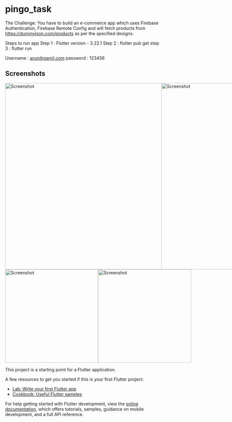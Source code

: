 # pingo_task

The Challenge:
You have to build an e-commerce app which uses Firebase Authentication,
Firebase Remote Config and will fetch products from
https://dummyjson.com/products as per the specified designs.

Steps to run app
Step 1 : Flutter version - 3.22.1 
Step 2 : flutter pub get 
step 3 : flutter run

Username : arun@gamil.com
password : 123456

## Screenshots

<div style= "display:flex; flex-direction:columnn ;gap:100" >
  <img src="./screenshots/Screenshot 2024-08-13 at 1.18.09 PM.png" alt="Screenshot" width="600"/>
  <img src="./screenshots/Screenshot 2024-08-13 at 1.19.01 PM.png" alt="Screenshot" width="600"/>
</div>

<div style= "display:flex; flex-direction:row" >
 <img src="./screenshots/Screenshot 2024-08-13 at 1.18.36 PM.png" alt="Screenshot" width="300"/>
 <img src="./screenshots/Screenshot 2024-08-13 at 1.19.15 PM.png" alt="Screenshot" width="300"/>
</div>



This project is a starting point for a Flutter application.

A few resources to get you started if this is your first Flutter project:

- [Lab: Write your first Flutter app](https://docs.flutter.dev/get-started/codelab)
- [Cookbook: Useful Flutter samples](https://docs.flutter.dev/cookbook)

For help getting started with Flutter development, view the
[online documentation](https://docs.flutter.dev/), which offers tutorials,
samples, guidance on mobile development, and a full API reference.
